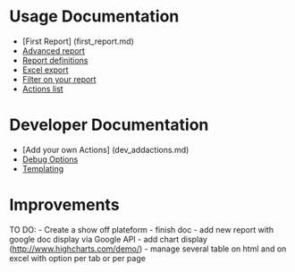 Usage Documentation
===================

* [First Report] (first_report.md)
* [Advanced report](advanced_report.md)
* [Report definitions](report_definition.md)
* [Excel export](excel.md)
* [Filter on your report](filter.md)
* [Actions list](actions.md)

Developer Documentation
=======================

* [Add your own Actions] (dev_addactions.md)
* [Debug Options](dev_debug.md)
* [Templating](templating.md)

Improvements
============

TO DO:
    - Create a show off plateform 
    - finish doc
    - add new report with google doc display via Google API
    - add chart display (http://www.highcharts.com/demo/)
    - manage several table on html and on excel with option per tab or per page